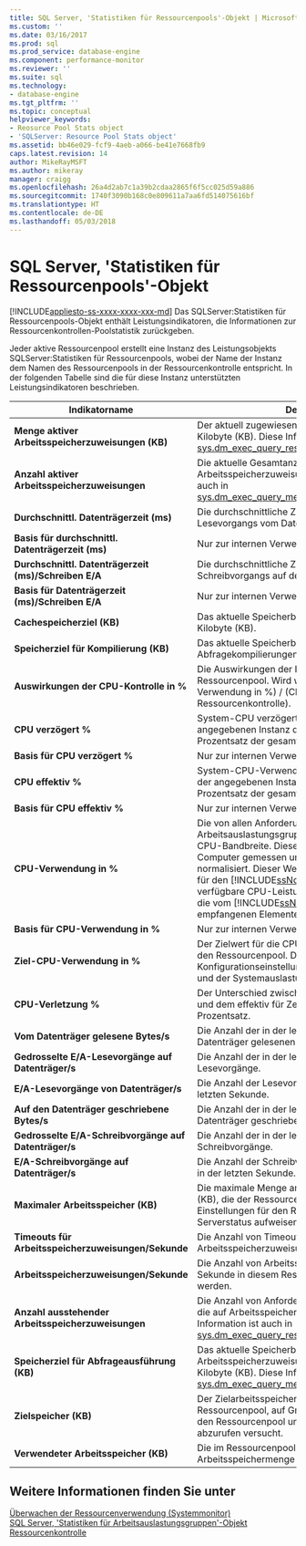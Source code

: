 ```yaml
---
title: SQL Server, 'Statistiken für Ressourcenpools'-Objekt | Microsoft-Dokumentation
ms.custom: ''
ms.date: 03/16/2017
ms.prod: sql
ms.prod_service: database-engine
ms.component: performance-monitor
ms.reviewer: ''
ms.suite: sql
ms.technology:
- database-engine
ms.tgt_pltfrm: ''
ms.topic: conceptual
helpviewer_keywords:
- Reosurce Pool Stats object
- 'SQLServer: Resource Pool Stats object'
ms.assetid: bb46e029-fcf9-4aeb-a066-be41e7668fb9
caps.latest.revision: 14
author: MikeRayMSFT
ms.author: mikeray
manager: craigg
ms.openlocfilehash: 26a4d2ab7c1a39b2cdaa2865f6f5cc025d59a886
ms.sourcegitcommit: 1740f3090b168c0e809611a7aa6fd514075616bf
ms.translationtype: HT
ms.contentlocale: de-DE
ms.lasthandoff: 05/03/2018
---
```

# <a name="sql-server-resource-pool-stats-object"></a>SQL Server, 'Statistiken für Ressourcenpools'-Objekt
[!INCLUDE[appliesto-ss-xxxx-xxxx-xxx-md](../../includes/appliesto-ss-xxxx-xxxx-xxx-md.md)]
  Das SQLServer:Statistiken für Ressourcenpools-Objekt enthält Leistungsindikatoren, die Informationen zur Ressourcenkontrollen-Poolstatistik zurückgeben.  
  
 Jeder aktive Ressourcenpool erstellt eine Instanz des Leistungsobjekts SQLServer:Statistiken für Ressourcenpools, wobei der Name der Instanz dem Namen des Ressourcenpools in der Ressourcenkontrolle entspricht. In der folgenden Tabelle sind die für diese Instanz unterstützten Leistungsindikatoren beschrieben.  
  
|Indikatorname|Description|  
|------------------|-----------------|  
|**Menge aktiver Arbeitsspeicherzuweisungen (KB)**|Der aktuell zugewiesene Gesamtspeichers in Kilobyte (KB). Diese Information ist auch in [sys.dm_exec_query_resource_semaphores](../../relational-databases/system-dynamic-management-views/sys-dm-exec-query-resource-semaphores-transact-sql.md)verfügbar.| 
|**Anzahl aktiver Arbeitsspeicherzuweisungen**|Die aktuelle Gesamtanzahl von Arbeitsspeicherzuweisungen. Diese Information ist auch in [sys.dm_exec_query_memory_grants](../../relational-databases/system-dynamic-management-views/sys-dm-exec-query-memory-grants-transact-sql.md)verfügbar.|  
|**Durchschnittl. Datenträgerzeit (ms)**|Die durchschnittliche Zeit (in Millisekunden) eines Lesevorgangs vom Datenträger.|  
|**Basis für durchschnittl. Datenträgerzeit (ms)**|Nur zur internen Verwendung.|
|**Durchschnittl. Datenträgerzeit (ms)/Schreiben E/A**|Die durchschnittliche Zeit (in Millisekunden) eines Schreibvorgangs auf den Datenträger.|  
|**Basis für Datenträgerzeit (ms)/Schreiben E/A**|Nur zur internen Verwendung.|
|**Cachespeicherziel (KB)**|Das aktuelle Speicherbrokerziel für den Cache in Kilobyte (KB).|  
|**Speicherziel für Kompilierung (KB)**|Das aktuelle Speicherbrokerziel für Abfragekompilierungen in Kilobyte (KB).|  
|**Auswirkungen der CPU-Kontrolle in %**|Die Auswirkungen der Ressourcenkontrolle auf den Ressourcenpool. Wird wie folgt berechnet: (CPU-Verwendung in %) / (CPU-Verwendung in % ohne Ressourcenkontrolle).|  
|**CPU verzögert %**|System-CPU verzögert für alle Anforderungen in der angegebenen Instanz des Leistungsobjekts als Prozentsatz der gesamten aktiven Zeit.|
|**Basis für CPU verzögert %**|Nur zur internen Verwendung.|
|**CPU effektiv %**|System-CPU-Verwendung für alle Anforderungen in der angegebenen Instanz des Leistungsobjekts als Prozentsatz der gesamten aktiven Zeit.|
|**Basis für CPU effektiv %**|Nur zur internen Verwendung.|
|**CPU-Verwendung in %**|Die von allen Anforderungen in allen Arbeitsauslastungsgruppen dieses Pools belegte CPU-Bandbreite. Dieser Wert wird relativ zum Computer gemessen und auf alle CPUs im System normalisiert. Dieser Wert ändert sich, wenn sich die für den [!INCLUDE[ssNoVersion](../../includes/ssnoversion-md.md)] -Prozess verfügbare CPU-Leistung ändert. Der Wert wird auf die vom [!INCLUDE[ssNoVersion](../../includes/ssnoversion-md.md)] -Prozess empfangenen Elemente normalisiert.|  
|**Basis für CPU-Verwendung in %**|Nur zur internen Verwendung.|
|**Ziel-CPU-Verwendung in %**|Der Zielwert für die CPU-Auslastung in Prozent für den Ressourcenpool. Dieser Wert basiert auf den Konfigurationseinstellungen für den Ressourcenpool und der Systemauslastung.|  
|**CPU-Verletzung %**|Der Unterschied zwischen der CPU-Reservierung und dem effektiv für Zeitplanung aufgewendeten Prozentsatz.|
|**Vom Datenträger gelesene Bytes/s**|Die Anzahl der in der letzten Sekunde vom Datenträger gelesenen Bytes.|  
|**Gedrosselte E/A-Lesevorgänge auf Datenträger/s**|Die Anzahl der in der letzten Sekunde gedrosselten Lesevorgänge.|  
|**E/A-Lesevorgänge von Datenträger/s**|Die Anzahl der Lesevorgänge vom Datenträger in der letzten Sekunde.| 
|**Auf den Datenträger geschriebene Bytes/s**|Die Anzahl der in der letzten Sekunde auf den Datenträger geschriebenen Bytes.|  
|**Gedrosselte E/A-Schreibvorgänge auf Datenträger/s**|Die Anzahl der in der letzten Sekunde gedrosselten Schreibvorgänge.| 
|**E/A-Schreibvorgänge auf Datenträger/s**|Die Anzahl der Schreibvorgänge auf den Datenträger in der letzten Sekunde.|
|**Maximaler Arbeitsspeicher (KB)**|Die maximale Menge an Arbeitsspeicher in Kilobyte (KB), die der Ressourcenpool basierend auf den Einstellungen für den Ressourcenpool und dem Serverstatus aufweisen kann.| 
|**Timeouts für Arbeitsspeicherzuweisungen/Sekunde**|Die Anzahl von Timeouts für Arbeitsspeicherzuweisungen pro Sekunde.|
|**Arbeitsspeicherzuweisungen/Sekunde**|Die Anzahl von Arbeitsspeicherzuweisungen, die pro Sekunde in diesem Ressourcenpool ausgeführt werden.| 
|**Anzahl ausstehender Arbeitsspeicherzuweisungen**|Die Anzahl von Anforderungen in der Warteschlange, die auf Arbeitsspeicherzuweisungen warten. Diese Information ist auch in [sys.dm_exec_query_resource_semaphores](../../relational-databases/system-dynamic-management-views/sys-dm-exec-query-resource-semaphores-transact-sql.md)verfügbar.|
|**Speicherziel für Abfrageausführung (KB)**|Das aktuelle Speicherbrokerziel für die Arbeitsspeicherzuweisung der Abfrageausführung in Kilobyte (KB). Diese Information ist auch in [sys.dm_exec_query_memory_grants](../../relational-databases/system-dynamic-management-views/sys-dm-exec-query-memory-grants-transact-sql.md)verfügbar.|  
|**Zielspeicher (KB)**|Der Zielarbeitsspeicher in Kilobyte (KB), die der Ressourcenpool, auf Grundlage der Einstellungen für den Ressourcenpool und des Serverstatus, abzurufen versucht.|   
|**Verwendeter Arbeitsspeicher (KB)**|Die im Ressourcenpool verwendete Arbeitsspeichermenge in Kilobyte (KB).|  

  
## <a name="see-also"></a>Weitere Informationen finden Sie unter  
 [Überwachen der Ressourcenverwendung &#40;Systemmonitor&#41;](../../relational-databases/performance-monitor/monitor-resource-usage-system-monitor.md)   
 [SQL Server, 'Statistiken für Arbeitsauslastungsgruppen'-Objekt](../../relational-databases/performance-monitor/sql-server-workload-group-stats-object.md)   
 [Ressourcenkontrolle](../../relational-databases/resource-governor/resource-governor.md)  
  
  
